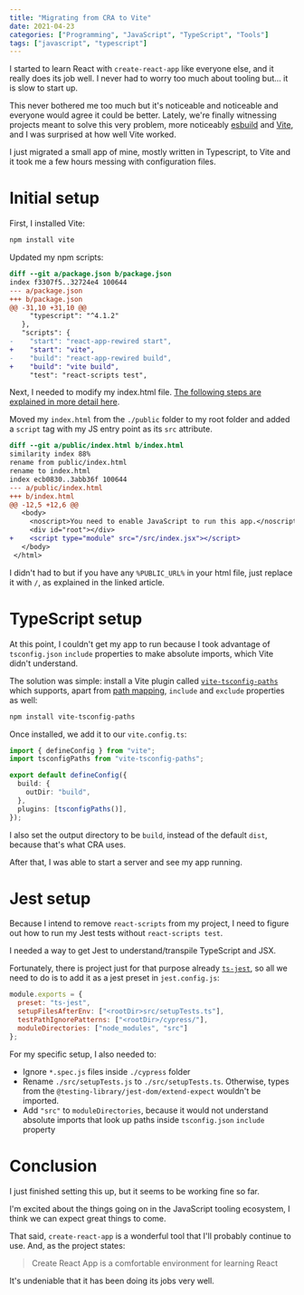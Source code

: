 ```yaml
---
title: "Migrating from CRA to Vite"
date: 2021-04-23
categories: ["Programming", "JavaScript", "TypeScript", "Tools"]
tags: ["javascript", "typescript"]
---
```


I started to learn React with `create-react-app` like everyone else, and it
really does its job well. I never had to worry too much about tooling but... it
is slow to start up.

This never bothered me too much but it's noticeable and noticeable and everyone
would agree it could be better. Lately, we're finally witnessing projects meant
to solve this very problem, more noticeably
[esbuild](https://github.com/evanw/esbuild) and [Vite](https://vitejs.dev/),
and I was surprised at how well Vite worked.

I just migrated a small app of mine, mostly written in Typescript, to Vite and
it took me a few hours messing with configuration files.

# Initial setup

First, I installed Vite:

```sh
npm install vite
```

Updated my npm scripts:

```diff
diff --git a/package.json b/package.json
index f3307f5..32724e4 100644
--- a/package.json
+++ b/package.json
@@ -31,10 +31,10 @@
     "typescript": "^4.1.2"
   },
   "scripts": {
-    "start": "react-app-rewired start",
+    "start": "vite",
-    "build": "react-app-rewired build",
+    "build": "vite build",
     "test": "react-scripts test",
```

Next, I needed to modify my index.html file. [The following steps are explained
in more detail here](https://vitejs.dev/guide/#index-html-and-project-root).

Moved my `index.html` from the `./public` folder to my root folder and added
a `script` tag with my JS entry point as its `src` attribute.

```diff
diff --git a/public/index.html b/index.html
similarity index 88%
rename from public/index.html
rename to index.html
index ecb0830..3abb36f 100644
--- a/public/index.html
+++ b/index.html
@@ -12,5 +12,6 @@
   <body>
     <noscript>You need to enable JavaScript to run this app.</noscript>
     <div id="root"></div>
+    <script type="module" src="/src/index.jsx"></script>
   </body>
 </html>
```

I didn't had to but if you have any `%PUBLIC_URL%` in your html file, just
replace it with `/`, as explained in the linked article.

# TypeScript setup

At this point, I couldn't get my app to run because I took advantage of
`tsconfig.json` `include` properties to make absolute imports, which Vite
didn't understand.

The solution was simple: install a Vite plugin called
[`vite-tsconfig-paths`](https://github.com/aleclarson/vite-tsconfig-paths)
which supports, apart from [path
mapping](https://www.typescriptlang.org/docs/handbook/module-resolution.html#path-mapping),
`include` and `exclude` properties as well:

```sh
npm install vite-tsconfig-paths
```

Once installed, we add it to our `vite.config.ts`:

```ts
import { defineConfig } from "vite";
import tsconfigPaths from "vite-tsconfig-paths";

export default defineConfig({
  build: {
    outDir: "build",
  },
  plugins: [tsconfigPaths()],
});
```

I also set the output directory to be `build`, instead of the default `dist`,
because that's what CRA uses.

After that, I was able to start a server and see my app running.

# Jest setup

Because I intend to remove `react-scripts` from my project, I need to figure
out how to run my Jest tests without `react-scripts test`.

I needed a way to get Jest to understand/transpile TypeScript and JSX.

Fortunately, there is project just for that purpose already
[`ts-jest`](https://kulshekhar.github.io/ts-jest/), so all we need to do is to
add it as a jest preset in `jest.config.js`:

```js
module.exports = {
  preset: "ts-jest",
  setupFilesAfterEnv: ["<rootDir>src/setupTests.ts"],
  testPathIgnorePatterns: ["<rootDir>/cypress/"],
  moduleDirectories: ["node_modules", "src"]
};
```

For my specific setup, I also needed to:

- Ignore `*.spec.js` files inside `./cypress` folder
- Rename `./src/setupTests.js` to `./src/setupTests.ts`. Otherwise, types from
  the `@testing-library/jest-dom/extend-expect` wouldn't be imported.
- Add `"src"` to `moduleDirectories`, because it would not understand absolute
  imports that look up paths inside `tsconfig.json` `include` property

# Conclusion

I just finished setting this up, but it seems to be working fine so far.

I'm excited about the things going on in the JavaScript tooling ecosystem, I
think we can expect great things to come.

That said, `create-react-app` is a wonderful tool that I'll probably continue
to use. And, as the project states:

> Create React App is a comfortable environment for learning React

It's undeniable that it has been doing its jobs very well.
